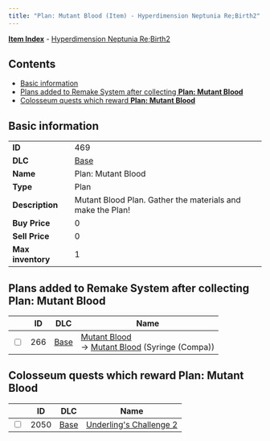 ```yaml
---
title: "Plan: Mutant Blood (Item) - Hyperdimension Neptunia Re;Birth2"
---
```


[**Item Index**](/neptunia/rb2/item/index.html) - [Hyperdimension Neptunia Re;Birth2](/neptunia/rb2)

## Contents

- [Basic information](#basic-information)
- [Plans added to Remake System after collecting **Plan: Mutant Blood**](#plans-added-to-remake-system-after-collecting-plan-mutant-blood)
- [Colosseum quests which reward **Plan: Mutant Blood**](#colosseum-quests-which-reward-plan-mutant-blood)

## Basic information

|   |   |
| -- | -- |
| **ID** | 469 |
| **DLC** | [Base](/neptunia/rb2/dlc/0-base.html) |
| **Name** | Plan: Mutant Blood |
| **Type** | Plan |
| **Description** | Mutant Blood Plan. Gather the materials and make the Plan! |
| **Buy Price** | 0 |
| **Sell Price** | 0 |
| **Max inventory** | 1 |

## Plans added to Remake System after collecting **Plan: Mutant Blood**

|    | ID | DLC | Name |
| -- | -- | --- | ---- |
| <input type="checkbox" id="rb2-remake-0-266" class="trackbox" /> | 266 | [Base](/neptunia/rb2/dlc/0-base.html) | [Mutant Blood](/neptunia/rb2/remake/0-266-mutant-blood.html)<br />→ [Mutant Blood](/neptunia/rb2/item/0-1241-mutant-blood.html) (Syringe (Compa)) |

## Colosseum quests which reward **Plan: Mutant Blood**

|    | ID | DLC | Name |
| -- | -- | --- | ---- |
| <input type="checkbox" id="rb2-colosseum-0-2050" class="trackbox" /> | 2050 | [Base](/neptunia/rb2/dlc/0-base.html) | [Underling's Challenge 2](/neptunia/rb2/colosseum/0-2050-underlings-challenge-2.html) |